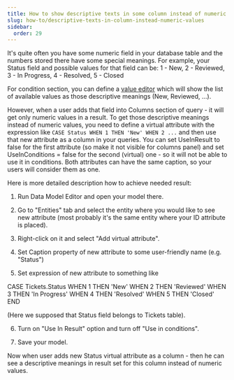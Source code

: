 ```yaml
---
title: How to show descriptive texts in some column instead of numeric values
slug: how-to/descriptive-texts-in-column-instead-numeric-values
sidebar:
  order: 29
---
```


It's quite often you have some numeric field in your database table and the numbers stored there have some special meanings.
For example, your Status field and possible values for that field can be: 1 - New, 2 - Reviewed, 3 - In Progress, 4 - Resolved, 5 - Closed

For condition section, you can define a [value editor](/easyquery/docs/fundamentals/about-data-editors) which will show the list of available values as those descriptive meanings (New, Reviewed, ...).

However, when a user adds that field into Columns section of query - it will get only numeric values in a result. 
To get those descriptive meanings instead of numeric values, you need to define a virtual attribute with the expression like `CASE Status WHEN 1 THEN 'New' WHEN 2 ...` and then use that new attribute as a column in your queries.
You can set UseInResult to false for the first attribute (so make it not visible for columns panel) and set UseInConditions = false for the second (virtual) one - so it will not be able to use it in conditions.
Both attributes can have the same caption, so your users will consider them as one.

Here is more detailed description how to achieve needed result:

1) Run Data Model Editor and open your model there.

2) Go to "Entities" tab and select the entity where you would like to see new attribute (most probably it's the same entity where your ID attribute is placed).

3) Right-click on it and select "Add virtual attribute".

4) Set Caption property of new attribute to some user-friendly name (e.g. "Status")

5) Set expression of new attribute to something like 

  CASE Tickets.Status WHEN 1 THEN 'New' WHEN 2 THEN 'Reviewed' WHEN 3 THEN 'In Progress' WHEN 4 THEN 'Resolved' WHEN 5 THEN 'Closed' END

(Here we supposed that Status field belongs to Tickets table). 

6) Turn on "Use In Result" option and turn off "Use in conditions".

7) Save your model. 


Now when user adds new Status virtual attribute as a column - then he can see a descriptive meanings in result set for this column instead of numeric values.
